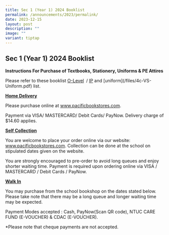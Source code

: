 ```yaml
---
title: Sec 1 (Year 1) 2024 Booklist
permalink: /announcements/2023/permalink/
date: 2023-12-15
layout: post
description: ""
image: ""
variant: tiptap
---
```

<h2><strong>Sec 1 (Year 1) 2024 Booklist</strong></h2><p><strong>Instructions For Purchase of Textbooks, Stationery, Uniforms &amp; PE Attires</strong></p><p>Please refer to these booklist <a href="/files/S1_Booklist_2024.pdf" rel="noopener noreferrer nofollow" target="_blank">O-Level</a><strong> </strong>&nbsp;/&nbsp;<a href="/files/Y1_Booklist_2024.pdf" rel="noopener noreferrer nofollow" target="_blank">IP</a> and&nbsp;[uniform](/files/4c-VS-Uniform.pdf)&nbsp;list.</p><p></p><p><strong><u>Home Delivery</u></strong></p><p>Please purchase online at <a href="http://www.pacificbookstores.com" rel="noopener noreferrer nofollow" target="_blank">www.pacificbookstores.com</a>.</p><p>Payment via VISA/ MASTERCARD/ Debit Cards/ PayNow. Delivery charge of $14.60 applies.</p><p><strong><u>Self Collection</u></strong></p><p>You are welcome to place your order online via our website: <a href="http://www.pacificbookstores.com" rel="noopener noreferrer nofollow" target="_blank">www.pacificbookstores.com</a>. Collection can be done at the school on stipulated dates given on the website.</p><p>You are strongly encouraged to pre-order to avoid long queues and enjoy shorter waiting time. Payment is required upon ordering online via VISA / MASTERCARD / Debit Cards / PayNow.</p><p><strong><u>Walk In</u></strong></p><p>You may purchase from the school bookshop on the dates stated below. Please take note that there may be a long queue and longer waiting time may be expected.</p><p>Payment Modes accepted : Cash, PayNow(Scan QR code), NTUC CARE FUND (E-VOUCHER) &amp; CDAC (E-VOUCHER).</p><p>*Please note that cheque payments are not accepted.</p>
